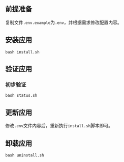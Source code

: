 前提准备
---

复制文件`.env.example`为`.env`，并根据需求修改配置内容。

安装应用
---

```shell
bash install.sh
```

验证应用
---

### 初步验证

```shell
bash status.sh
```

更新应用
---

修改`.env`文件内容后，重新执行`install.sh`脚本即可。

卸载应用
---

```shell
bash uninstall.sh
```
